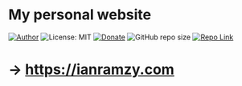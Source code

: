 # My personal website
[![Author](https://img.shields.io/badge/Author-ianramzy-brightgreen.svg)](https://ianramzy.com)
![License: MIT](https://img.shields.io/badge/License-MIT-yellow.svg) 
[![Donate](https://img.shields.io/badge/Donate-PayPal-brightgreen.svg)](https://paypal.me/ianramzy)
![GitHub repo size](https://img.shields.io/github/repo-size/ianramzy/ianramzy.github.io.svg)
[![Repo Link](https://img.shields.io/badge/Repo-Link-black.svg)](https://github.com/ianramzy/ianramzy.github.io)
# → https://ianramzy.com
